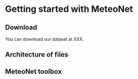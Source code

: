 # Getting started with MeteoNet

## Download

You can download our dataset at XXX.

## Architecture of files

## MeteoNet toolbox